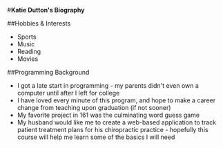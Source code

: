 #**Katie Dutton's Biography**

##Hobbies & Interests
  * Sports
  * Music
  * Reading
  * Movies

##Programming Background
  * I got a late start in programming - my parents didn't even own a computer until after I left for college
  * I have loved every minute of this program, and hope to make a career change from teaching upon graduation (if not sooner)
  * My favorite project in 161 was the culminating word guess game
  * My husband would like me to create a web-based application to track patient treatment plans for his chiropractic practice - hopefully this course will help me learn some of the basics I will need